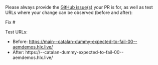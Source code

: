 Please always provide the [GitHub issue(s)](../issues) your PR is for, as well as test URLs where your change can be observed (before and after):

Fix #<gh-issue-id>

Test URLs:
- Before: https://main--catalan-dummy-expected-to-fail-00--aemdemos.hlx.live/
- After: https://<branch>--catalan-dummy-expected-to-fail-00--aemdemos.hlx.live/
